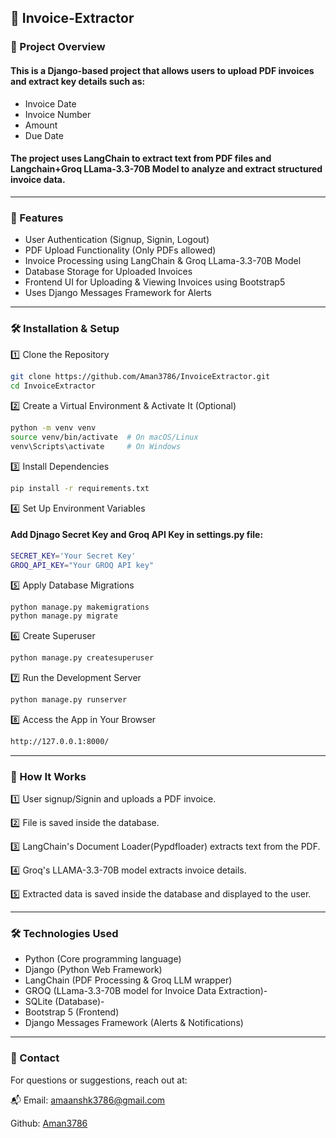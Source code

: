 ## :page_facing_up: Invoice-Extractor

### :pushpin: Project Overview

#### This is a Django-based project that allows users to upload PDF invoices and extract key details such as:
- Invoice Date
- Invoice Number
- Amount
- Due Date

#### The project uses LangChain to extract text from PDF files and Langchain+Groq LLama-3.3-70B Model to analyze and extract structured invoice data.
---

### :rocket: Features
- User Authentication (Signup, Signin, Logout)
- PDF Upload Functionality (Only PDFs allowed)
- Invoice Processing using LangChain & Groq LLama-3.3-70B Model
- Database Storage for Uploaded Invoices 
- Frontend UI for Uploading & Viewing Invoices using Bootstrap5
- Uses Django Messages Framework for Alerts
---

### :hammer_and_wrench: Installation & Setup
:one: Clone the Repository
```bash
git clone https://github.com/Aman3786/InvoiceExtractor.git
cd InvoiceExtractor
```
:two: Create a Virtual Environment & Activate It (Optional)
```bash
python -m venv venv
source venv/bin/activate  # On macOS/Linux
venv\Scripts\activate     # On Windows
```
:three: Install Dependencies
```bash
pip install -r requirements.txt
```
:four: Set Up Environment Variables
#### Add Djnago Secret Key and Groq API Key in settings.py file:
```bash
SECRET_KEY='Your Secret Key'
GROQ_API_KEY="Your GROQ API key"
```
:five: Apply Database Migrations
```bash
python manage.py makemigrations
python manage.py migrate
```
:six: Create Superuser
```bash
python manage.py createsuperuser
```
:seven: Run the Development Server
```bash
python manage.py runserver
```
:eight: Access the App in Your Browser
```bash
http://127.0.0.1:8000/
```
---

### :scroll: How It Works

:one: User signup/Signin and uploads a PDF invoice.

:two: File is saved inside the database.

:three: LangChain's Document Loader(Pypdfloader) extracts text from the PDF.

:four: Groq's LLAMA-3.3-70B model extracts invoice details.

:five: Extracted data is saved inside the database and displayed to the user.

---
### :hammer_and_wrench: Technologies Used
- Python (Core programming language)
- Django (Python Web Framework)
- LangChain (PDF Processing & Groq LLM wrapper)
- GROQ (LLama-3.3-70B model for Invoice Data Extraction)-
- SQLite (Database)-
- Bootstrap 5 (Frontend)
- Django Messages Framework (Alerts & Notifications)

---
### :envelope_with_arrow: Contact

For questions or suggestions, reach out at:

:mailbox_with_mail: Email: amaanshk3786@gmail.com

Github: [Aman3786](https://github.com/Aman3786)
